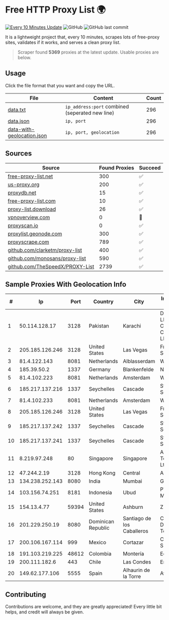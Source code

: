 
# Free HTTP Proxy List 🌍

[![Every 10 Minutes Update](https://github.com/mertguvencli/http-proxy-list/actions/workflows/main.yml/badge.svg?branch=main)](https://github.com/mertguvencli/http-proxy-list/actions/workflows/main.yml)
![GitHub](https://img.shields.io/github/license/mertguvencli/http-proxy-list)
![GitHub last commit](https://img.shields.io/github/last-commit/mertguvencli/http-proxy-list)

It is a lightweight project that, every 10 minutes, scrapes lots of free-proxy sites, validates if it works, and serves a clean proxy list.


> Scraper found **5369** proxies at the latest update. Usable proxies are below.

## Usage

Click the file format that you want and copy the URL.


|File|Content|Count|
|----|-------|-----|
|[data.txt](https://raw.githubusercontent.com/mertguvencli/http-proxy-list/main/proxy-list/data.txt)|`ip_address:port` combined (seperated new line)|296|
|[data.json](https://raw.githubusercontent.com/mertguvencli/http-proxy-list/main/proxy-list/data.json)|`ip, port`|296|
|[data-with-geolocation.json](https://raw.githubusercontent.com/mertguvencli/http-proxy-list/main/proxy-list/data-with-geolocation.json)|`ip, port, geolocation`|296|

## Sources

|Source|Found Proxies|Succeed|
|------|-------------|-------|
|[free-proxy-list.net](https://free-proxy-list.net)|300|✅|
|[us-proxy.org](https://www.us-proxy.org)|200|✅|
|[proxydb.net](http://proxydb.net)|15|✅|
|[free-proxy-list.com](https://free-proxy-list.com/?page=&port=&type%5B%5D=http&type%5B%5D=https&up_time=0&search=Search)|10|✅|
|[proxy-list.download](https://www.proxy-list.download/HTTP)|26|✅|
|[vpnoverview.com](https://vpnoverview.com/privacy/anonymous-browsing/free-proxy-servers)|0|🚫|
|[proxyscan.io](https://www.proxyscan.io)|0|✅|
|[proxylist.geonode.com](https://proxylist.geonode.com/api/proxy-list?limit=300&page=1&sort_by=lastChecked&sort_type=desc&protocols=http,https)|300|✅|
|[proxyscrape.com](https://api.proxyscrape.com/v2/?request=displayproxies&protocol=http&timeout=10000&country=all&ssl=all&anonymity=all)|789|✅|
|[github.com/clarketm/proxy-list](https://raw.githubusercontent.com/clarketm/proxy-list/master/proxy-list-raw.txt)|400|✅|
|[github.com/monosans/proxy-list](https://raw.githubusercontent.com/monosans/proxy-list/main/proxies/http.txt)|590|✅|
|[github.com/TheSpeedX/PROXY-List](https://raw.githubusercontent.com/TheSpeedX/PROXY-List/master/http.txt)|2739|✅|


## Sample Proxies With Geolocation Info

|#|Ip|Port|Country|City|Internet Service Provider|
|-|--|----|-------|----|-------------------------|
|1|50.114.128.17|3128|Pakistan|Karachi|Delta Centric LLC, Comcast Cable Communications, LLC|
|2|205.185.126.246|3128|United States|Las Vegas|FranTech Solutions|
|3|81.4.122.143|8081|Netherlands|Alblasserdam|WeservIT|
|4|185.39.50.2|1337|Germany|Blankenfelde|NETZNUTZ|
|5|81.4.102.223|8081|Netherlands|Amsterdam|WeservIT|
|6|185.217.137.216|1337|Seychelles|Cascade|Stallion Network Services Limited|
|7|81.4.102.233|8081|Netherlands|Amsterdam|WeservIT|
|8|205.185.126.246|3128|United States|Las Vegas|FranTech Solutions|
|9|185.217.137.242|1337|Seychelles|Cascade|Stallion Network Services Limited|
|10|185.217.137.241|1337|Seychelles|Cascade|Stallion Network Services Limited|
|11|8.219.97.248|80|Singapore|Singapore|Alibaba (US) Technology Co., Ltd.|
|12|47.244.2.19|3128|Hong Kong|Central|Alibaba.com LLC|
|13|134.238.252.143|8080|India|Mumbai|Google LLC|
|14|103.156.74.251|8181|Indonesia|Ubud|PT Trika Global Media|
|15|154.13.4.77|59394|United States|Ashburn|Zhihua Lu|
|16|201.229.250.19|8080|Dominican Republic|Santiago de los Caballeros|Compañía Dominicana de Teléfonos S. A.|
|17|200.106.167.114|999|Mexico|Cortazar|Cybernetworks S.A De C.V|
|18|191.103.219.225|48612|Colombia|Montería|Edatel S.a. E.S.P|
|19|200.111.182.6|443|Chile|Las Condes|Entel Chile S.A.|
|20|149.62.177.106|5555|Spain|Alhaurin de la Torre|Avatel Telecom|



## Contributing

Contributions are welcome, and they are greatly appreciated! Every
little bit helps, and credit will always be given.

